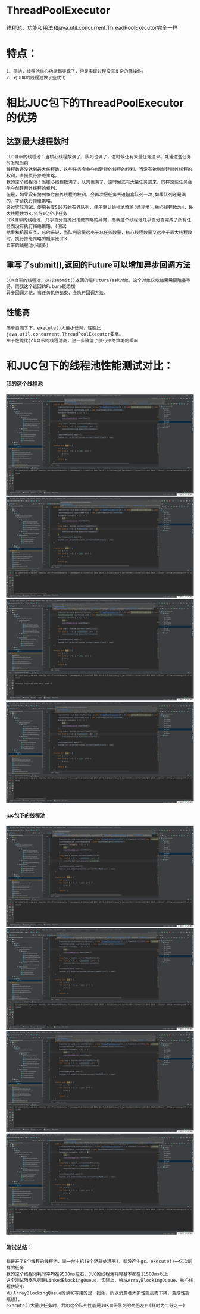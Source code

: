 # ThreadPoolExecutor
 线程池，功能和用法和java.util.concurrent.ThreadPoolExecutor完全一样

# 特点：
    1、简洁，线程池核心功能都实现了，但是实现过程没有复杂的骚操作。
    2、对JDK的线程池做了些优化
    
# 相比JUC包下的ThreadPoolExecutor的优势
## 达到最大线程数时
    JUC自带的线程池：当核心线程数满了，队列也满了，这时候还有大量任务进来。处理这些任务时发现当前
    线程数还没达到最大线程数，这些任务会争夺创建额外线程的权利，当没有抢到创建额外线程的权利，直接执行拒绝策略。
    我的这个线程池：当核心线程数满了，队列也满了，这时候还有大量任务进来，同样这些任务会争夺创建额外线程的权利，
    但是，如果没有抢到争夺额外线程的权利，会再次把任务丢进阻塞队列一次,如果队列还是满的，才会执行拒绝策略。
    经过实际测试，使用长度500万的有界队列，使用默认的拒绝策略(抛异常),核心线程数为4，最大线程数为8.执行1亿个小任务
    JDK自带的线程池，几乎百分百抛出拒绝策略的异常，而我这个线程池几乎百分百完成了所有任务而没有执行拒绝策略。(测试
    结果和机器有关，总的来说，当队列容量远小于总任务数量，核心线程数量又远小于最大线程数时，执行拒绝策略的概率比JDK
    自带的线程池小很多)
## 重写了submit(),返回的Future可以增加异步回调方法
    JDK自带的线程池，执行submit()返回的是FutureTask对象，这个对象获取结果需要阻塞等待，而我这个返回的Future能添加
    异步回调方法，当任务执行结束，会执行回调方法。
## 性能高
    简单自测了下，execute()大量小任务，性能比java.util.concurrent.ThreadPoolExecutor要高。
    由于性能比jdk自带的线程池高，进一步降低了执行拒绝策略的概率
# 和JUC包下的线程池性能测试对比：
#### 我的这个线程池
![mine](https://github.com/65487123/zp-concurrent-lib/raw/master/picture/17e46afea8b693c21f31c3bed30cb23.png)
![mine](https://github.com/65487123/zp-concurrent-lib/raw/master/picture/335ee85b1de0caa4b6e7ecb158fcba4.png)
![mine](https://github.com/65487123/zp-concurrent-lib/raw/master/picture/41d725ebbebf2da2b3a93898d2cd7c7.png)
![mine](https://github.com/65487123/zp-concurrent-lib/raw/master/picture/6c1c76b7fe5cc93106cff16071b950c.png)
#### juc包下的线程池
![juc](https://github.com/65487123/zp-concurrent-lib/raw/master/picture/33d70612020ee6c861647eaad84f193.png)
![juc](https://github.com/65487123/zp-concurrent-lib/raw/master/picture/36d77a43dba6a0fc32022881447b557.png)
![juc](https://github.com/65487123/zp-concurrent-lib/raw/master/picture/bc457ce89625f89c3907c2df16d3867.png)
![juc](https://github.com/65487123/zp-concurrent-lib/raw/master/picture/f5fac0f42dec89700b7726eca828128.png)

#### 测试总结：
    都是开了8个线程的线程池，同一台主机(8个逻辑处理器)，都没产生gc。execute()一亿次同样的任务
    我的这个线程池耗时平均在9500ms左右，JUC的线程池耗时基本都在11500ms以上
    这个测试阻塞队列是LinkedBlockingQueue，实际上，换成ArrayBlockingQueue，核心线程数设小
    点(ArrayBlockingQueue的读和写用的是一把所，所以消费者太多性能反而下降，变成性能瓶颈)，
    execute()大量小任务时，我的这个队列性能是JDK自带队列的两倍左右(耗时为二分之一)
    
